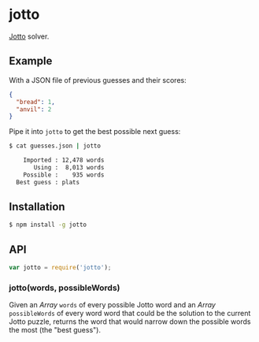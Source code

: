 # jotto

[Jotto](https://en.wikipedia.org/wiki/Jotto) solver.

## Example

With a JSON file of previous guesses and their scores:

``` json
{
  "bread": 1,
  "anvil": 2
}
```

Pipe it into `jotto` to get the best possible next guess:

``` bash
$ cat guesses.json | jotto

    Imported : 12,478 words
       Using :  8,013 words
    Possible :    935 words
  Best guess : plats
```

## Installation

``` bash
$ npm install -g jotto
```

## API

``` javascript
var jotto = require('jotto');
```

### jotto(words, possibleWords)

Given an _Array_ `words` of every possible Jotto word and an _Array_
`possibleWords` of every word word that could be the solution to the current
Jotto puzzle, returns the word that would narrow down the possible words the
most (the "best guess").